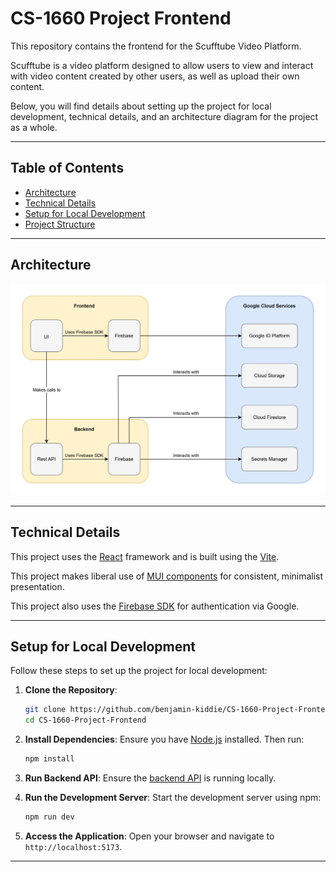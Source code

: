 # CS-1660 Project Frontend

This repository contains the frontend for the Scufftube Video Platform.

Scufftube is a video platform designed to allow users to view and interact with video content created by other users, as well as upload their own content.

Below, you will find details about setting up the project for local development, technical details, and an architecture diagram for the project as a whole.

---

## Table of Contents
- [Architecture](#architecture)
- [Technical Details](#technical-details)
- [Setup for Local Development](#setup-for-local-development)
- [Project Structure](#project-structure)

---

## Architecture
![Architecture diagram](architecture_diagram.svg)

---

## Technical Details
This project uses the [React](https://reactjs.org) framework and is built using the [Vite](https://vitejs.dev).

This project makes liberal use of [MUI components](https://mui.com) for consistent, minimalist presentation.

This project also uses the [Firebase SDK](https://firebase.google.com/) for authentication via Google.

---

## Setup for Local Development
Follow these steps to set up the project for local development:

1. **Clone the Repository**:
   ```bash
   git clone https://github.com/benjamin-kiddie/CS-1660-Project-Frontend.git
   cd CS-1660-Project-Frontend
   ```  

2. **Install Dependencies**:
  Ensure you have [Node.js](https://nodejs.org) installed. Then run:
    ```bash
    npm install
    ```

3. **Run Backend API**:
  Ensure the [backend API](https://github.com/benjamin-kiddie/CS-1660-Project-Backend) is running locally.

4. **Run the Development Server**:
  Start the development server using npm:
    ```bash
    npm run dev
    ```

5. **Access the Application**:
  Open your browser and navigate to `http://localhost:5173`.

---